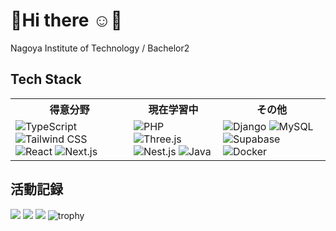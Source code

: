 # 💐Hi there ☺️💐
Nagoya Institute of Technology / Bachelor2


## Tech Stack
<table>
  <tr>
    <th>得意分野</th>
    <th>現在学習中</th>
    <th>その他</th>
  </tr>
  <tr>
    <td>
      <img src="https://skillicons.dev/icons?i=ts" alt="TypeScript">
      <img src="https://skillicons.dev/icons?i=tailwind" alt="Tailwind CSS">
      <img src="https://skillicons.dev/icons?i=react" alt="React">
      <img src="https://skillicons.dev/icons?i=nextjs" alt="Next.js">
    </td>
    <td>
      <img src="https://skillicons.dev/icons?i=php" alt="PHP">
      <img src="https://skillicons.dev/icons?i=threejs" alt="Three.js">
      <img src="https://skillicons.dev/icons?i=nestjs" alt="Nest.js">
      <img src="https://go-skill-icons.vercel.app/api/icons?i=java&theme=dark" alt="Java">
    </td>
    <td>
      <img src="https://skillicons.dev/icons?i=django" alt="Django">
      <img src="https://skillicons.dev/icons?i=mysql" alt="MySQL">
      <img src="https://skillicons.dev/icons?i=supabase" alt="Supabase">
      <img src="https://skillicons.dev/icons?i=docker" alt="Docker">
    </td>
  </tr>
</table>



<!--
## 得意分野
![Vite](https://skillicons.dev/icons?i=ts)
![Tailwind CSS](https://skillicons.dev/icons?i=tailwind)
![Vite](https://skillicons.dev/icons?i=react)
![Next.js](https://skillicons.dev/icons?i=nextjs)

## 現在学習中

![d3](https://skillicons.dev/icons?i=php)
![Three.js](https://skillicons.dev/icons?i=threejs)
![Nest.js](https://skillicons.dev/icons?i=nestjs)
![My Skills](https://go-skill-icons.vercel.app/api/icons?i=java&theme=dark)



## その他
![Django](https://skillicons.dev/icons?i=django)
![MySQL](https://skillicons.dev/icons?i=mysql)
![Django](https://skillicons.dev/icons?i=supabase)
![Docker](https://skillicons.dev/icons?i=docker)
-->

## 活動記録
![](http://github-profile-summary-cards.vercel.app/api/cards/profile-details?username=shimaf4979&theme=dracula)
![](http://github-profile-summary-cards.vercel.app/api/cards/repos-per-language?username=shimaf4979&theme=dracula)
![](http://github-profile-summary-cards.vercel.app/api/cards/most-commit-language?username=shimaf4979&theme=dracula)
![trophy](https://github-profile-trophy.vercel.app/?username=Keichan15&theme=dracula)


<!-- ## 触れたことがある
![firebase](https://skillicons.dev/icons?i=firebase)
![mongodb](https://skillicons.dev/icons?i=mongodb)
![processing](https://skillicons.dev/icons?i=processing)
![Java](https://skillicons.dev/icons?i=java)
![C](https://skillicons.dev/icons?i=c)
![C++](https://skillicons.dev/icons?i=cpp)
-->




<!--
**shimaf4979/shimaf4979** is a ✨ _special_ ✨ repository because its `README.md` (this file) appears on your GitHub profile.

Here are some ideas to get you started:

- 🔭 I’m currently working on ...
- 🌱 I’m currently learning ...
- 👯 I’m looking to collaborate on ...
- 🤔 I’m looking for help with ...
- 💬 Ask me about ...
- 📫 How to reach me: ...
- 😄 Pronouns: ...
- ⚡ Fun fact: ...
-->
